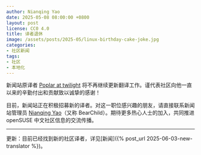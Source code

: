 ```yaml
---
author: Nianqing Yao
date: 2025-05-08 08:00:00 +0800
layout: post
license: CC0 4.0
title: 译者退休
image: /assets/posts/2025-05/linux-birthday-cake-joke.jpg
categories:
- 社区新闻
tags:
- 社区
- 本地化
---
```


新闻站原译者 [Poplar at twilight](https://github.com/poplar-at-twilight) 将不再继续更新翻译工作。谨代表社区向他一直以来的辛勤付出和贡献致以诚挚的感谢！

目前，新闻站正在积极招募新的译者。对这一职位感兴趣的朋友，请直接联系新闻站管理员 [Nianqing Yao](https://forum.suse.org.cn/u/bearchild/summary)（又称 BearChild）。期待更多热心人士的加入，共同推进 openSUSE 中文社区信息的交流传播。

---

更新：目前已经找到新的社区译者，详见[新闻]({% post_url 2025-06-03-new-translator %})。